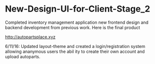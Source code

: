 # New-Design-UI-for-Client-Stage_2
Completed inventory management application new frontend design and backend development from previous work. Here is the final product

http://autopartsplace.xyz

6/11/16: Updated layout-theme and created a login/registration system allowing ananymous users the abil
ity to create their own account and upload autoparts.
